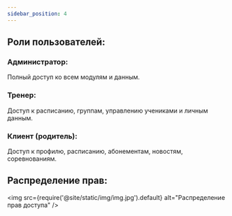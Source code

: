 ```yaml
---
sidebar_position: 4
---
```

## Роли пользователей:
### Администратор:
Полный доступ ко всем модулям и данным.
### Тренер:
Доступ к расписанию, группам, управлению учениками и личным данным.
### Клиент (родитель):
Доступ к профилю, расписанию, абонементам, новостям, соревнованиям.
## Распределение прав:

<img
  src={require('@site/static/img/img.jpg').default}
  alt="Распределение прав доступа"
/>